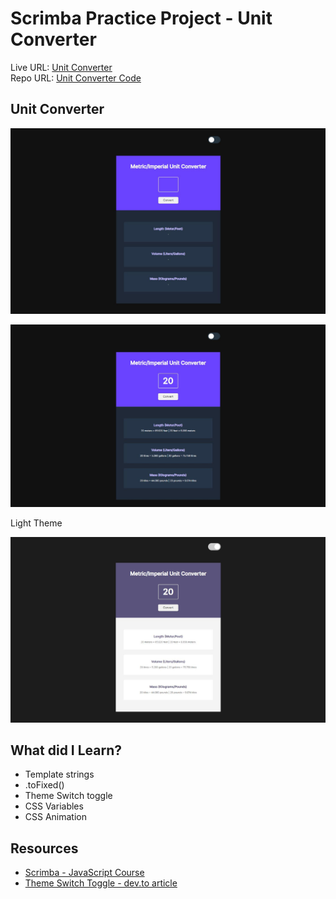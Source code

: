 # Scrimba Practice Project - Unit Converter

Live URL: [Unit Converter](https://aditi002-holo.github.io/unit-converter/) <br/>
Repo URL: [Unit Converter Code](https://github.com/Aditi002-holo/unit-converter)

## Unit Converter

![](./screenshot.JPG)

![](./screenshot-active-state.JPG)

Light Theme

![](./screenshot-light-theme.JPG)

## What did I Learn?

- Template strings
- .toFixed()
- Theme Switch toggle
- CSS Variables
- CSS Animation

## Resources

- [Scrimba - JavaScript Course](https://scrimba.com/learn/learnjavascript)
- [Theme Switch Toggle - dev.to article](https://dev.to/ananyaneogi/create-a-dark-light-mode-switch-with-css-variables-34l8)